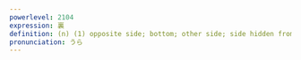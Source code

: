 ```yaml
---
powerlevel: 2104
expression: 裏
definition: (n) (1) opposite side; bottom; other side; side hidden from view; undersurface; reverse side; (2) rear; back; behind; (3) lining; inside; (4) in the shadows; behind the scenes; offstage; behind (someone's) back; (5) more (to something than meets the eye); hidden side (e.g. of one's personality); unknown circumstances; different side; (6) proof; (7) opposite (of a prediction, common sense, etc.); contrary; (8) inverse (of a hypothesis, etc.); (9) (baseb) bottom (of an inning); last half (of an inning); (P)
pronunciation: うら
---
```

